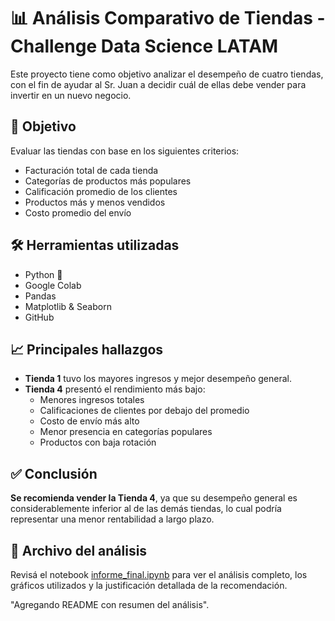 # 📊 Análisis Comparativo de Tiendas - Challenge Data Science LATAM

Este proyecto tiene como objetivo analizar el desempeño de cuatro tiendas, con el fin de ayudar al Sr. Juan a decidir cuál de ellas debe vender para invertir en un nuevo negocio.

## 🧩 Objetivo

Evaluar las tiendas con base en los siguientes criterios:
- Facturación total de cada tienda
- Categorías de productos más populares
- Calificación promedio de los clientes
- Productos más y menos vendidos
- Costo promedio del envío

## 🛠️ Herramientas utilizadas

- Python 🐍
- Google Colab
- Pandas
- Matplotlib & Seaborn
- GitHub

## 📈 Principales hallazgos

- **Tienda 1** tuvo los mayores ingresos y mejor desempeño general.
- **Tienda 4** presentó el rendimiento más bajo:
  - Menores ingresos totales
  - Calificaciones de clientes por debajo del promedio
  - Costo de envío más alto
  - Menor presencia en categorías populares
  - Productos con baja rotación

## ✅ Conclusión

**Se recomienda vender la Tienda 4**, ya que su desempeño general es considerablemente inferior al de las demás tiendas, lo cual podría representar una menor rentabilidad a largo plazo.

## 📎 Archivo del análisis

Revisá el notebook [informe_final.ipynb](./informe_final.ipynb) para ver el análisis completo, los gráficos utilizados y la justificación detallada de la recomendación.

"Agregando README con resumen del análisis".
